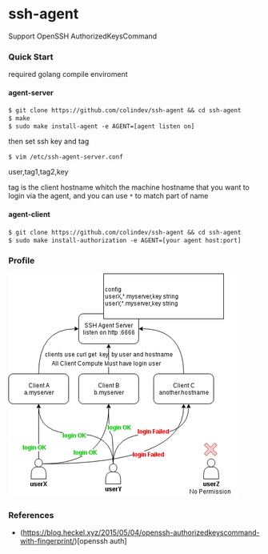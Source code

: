 # ssh-agent
Support OpenSSH AuthorizedKeysCommand

### Quick Start

required golang compile enviroment

#### agent-server
```
$ git clone https://github.com/colindev/ssh-agent && cd ssh-agent
$ make
$ sudo make install-agent -e AGENT=[agent listen on]
```

then set ssh key and tag
```
$ vim /etc/ssh-agent-server.conf
```
user,tag1,tag2,key

tag is the client hostname whitch the machine hostname that you want to login via the agent, and you can use `*` to match part of name

#### agent-client
```
$ git clone https://github.com/colindev/ssh-agent && cd ssh-agent
$ sudo make install-authorization -e AGENT=[your agent host:port]
```

### Profile

![profile](./profile.png)

### References
- (https://blog.heckel.xyz/2015/05/04/openssh-authorizedkeyscommand-with-fingerprint/)[openssh auth]
